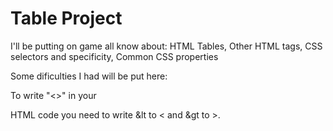 # Table Project
I'll be putting on game all know about: HTML Tables, Other HTML tags, CSS selectors and specificity, Common CSS properties


Some dificulties I had will be put here:

To write "<>" in your <p> HTML code you need to write &lt to < and &gt to >.
